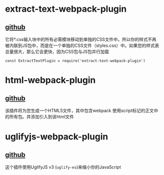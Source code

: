 # extract-text-webpack-plugin
[github](https://github.com/webpack-contrib/extract-text-webpack-plugin)
---
它将*.css输入块中的所有必需模块移动到单独的CSS文件中。所以你的样式不再被内联到JS包中，而是在一个单独的CSS文件（styles.css）中。如果您的样式表总量很大，那么它会更快，因为CSS包与JS包并行加载
```
const ExtractTextPlugin = require('extract-text-webpack-plugin')
```

# html-webpack-plugin
[github](https://github.com/jantimon/html-webpack-plugin)
---
该插件将为您生成一个HTML5文件，其中包含webpack 使用script标记的正文中的所有包。并添加引入到该html文件

# uglifyjs-webpack-plugin
[github](https://github.com/webpack-contrib/uglifyjs-webpack-plugin)
---
这个插件使用UglifyJS v3 (`uglify-es`)来缩小你的JavaScript

